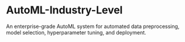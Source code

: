 # AutoML-Industry-Level
An enterprise-grade AutoML system for automated data preprocessing, model selection, hyperparameter tuning, and deployment.
